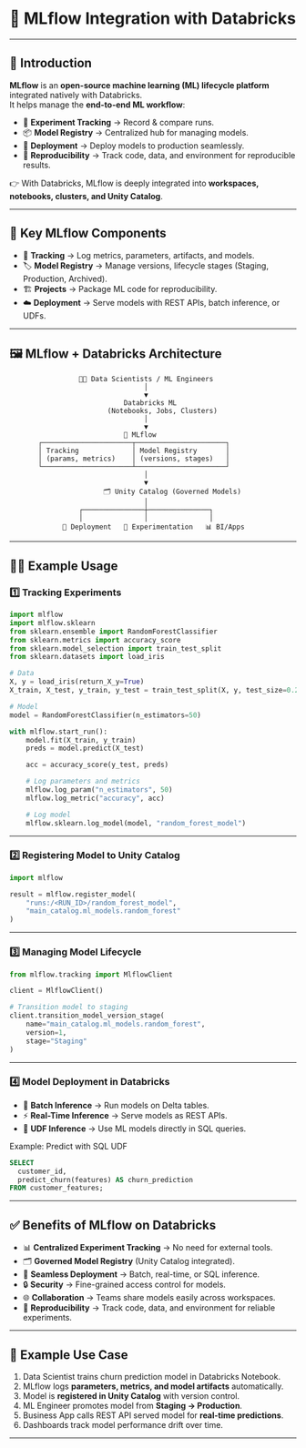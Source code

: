 # 🤖 MLflow Integration with Databricks  

---

## 🔹 Introduction  
**MLflow** is an **open-source machine learning (ML) lifecycle platform** integrated natively with Databricks.  
It helps manage the **end-to-end ML workflow**:  

- 📂 **Experiment Tracking** → Record & compare runs.  
- 📦 **Model Registry** → Centralized hub for managing models.  
- 🚀 **Deployment** → Deploy models to production seamlessly.  
- 🔄 **Reproducibility** → Track code, data, and environment for reproducible results.  

👉 With Databricks, MLflow is deeply integrated into **workspaces, notebooks, clusters, and Unity Catalog**.  

---

## 🧩 Key MLflow Components  

- 🧪 **Tracking** → Log metrics, parameters, artifacts, and models.  
- 🏷️ **Model Registry** → Manage versions, lifecycle stages (Staging, Production, Archived).  
- 🏗️ **Projects** → Package ML code for reproducibility.  
- ☁️ **Deployment** → Serve models with REST APIs, batch inference, or UDFs.  

---

## 🖼️ MLflow + Databricks Architecture  

```
                 👩‍💻 Data Scientists / ML Engineers
                                 │
                                 ▼
                            Databricks ML
                        (Notebooks, Jobs, Clusters)
                                 │
                                 ▼
                            🤖 MLflow
       ┌──────────────────────┬──────────────────────┐
       │ Tracking             │ Model Registry       │
       │ (params, metrics)    │ (versions, stages)   │
       └──────────────────────┴──────────────────────┘
                                 │
                                 ▼
                       🗂️ Unity Catalog (Governed Models)
                                 │
                 ┌───────────────┼───────────────┐
                 │               │               │
             🚀 Deployment   🔬 Experimentation   📊 BI/Apps
```

---

## 🧑‍💻 Example Usage  

### 1️⃣ Tracking Experiments  
```python
import mlflow
import mlflow.sklearn
from sklearn.ensemble import RandomForestClassifier
from sklearn.metrics import accuracy_score
from sklearn.model_selection import train_test_split
from sklearn.datasets import load_iris

# Data
X, y = load_iris(return_X_y=True)
X_train, X_test, y_train, y_test = train_test_split(X, y, test_size=0.2)

# Model
model = RandomForestClassifier(n_estimators=50)

with mlflow.start_run():
    model.fit(X_train, y_train)
    preds = model.predict(X_test)

    acc = accuracy_score(y_test, preds)

    # Log parameters and metrics
    mlflow.log_param("n_estimators", 50)
    mlflow.log_metric("accuracy", acc)

    # Log model
    mlflow.sklearn.log_model(model, "random_forest_model")
````

---

### 2️⃣ Registering Model to Unity Catalog

```python
import mlflow

result = mlflow.register_model(
    "runs:/<RUN_ID>/random_forest_model",
    "main_catalog.ml_models.random_forest"
)
```

---

### 3️⃣ Managing Model Lifecycle

```python
from mlflow.tracking import MlflowClient

client = MlflowClient()

# Transition model to staging
client.transition_model_version_stage(
    name="main_catalog.ml_models.random_forest",
    version=1,
    stage="Staging"
)
```

---

### 4️⃣ Model Deployment in Databricks

* 🔄 **Batch Inference** → Run models on Delta tables.
* ⚡ **Real-Time Inference** → Serve models as REST APIs.
* 🧮 **UDF Inference** → Use ML models directly in SQL queries.

Example: Predict with SQL UDF

```sql
SELECT
  customer_id,
  predict_churn(features) AS churn_prediction
FROM customer_features;
```

---

## ✅ Benefits of MLflow on Databricks

* 📊 **Centralized Experiment Tracking** → No need for external tools.
* 🗂️ **Governed Model Registry** (Unity Catalog integrated).
* 🚀 **Seamless Deployment** → Batch, real-time, or SQL inference.
* 🔒 **Security** → Fine-grained access control for models.
* 🌐 **Collaboration** → Teams share models easily across workspaces.
* 🔄 **Reproducibility** → Track code, data, and environment for reliable experiments.

---

## 🌟 Example Use Case

1. Data Scientist trains churn prediction model in Databricks Notebook.
2. MLflow logs **parameters, metrics, and model artifacts** automatically.
3. Model is **registered in Unity Catalog** with version control.
4. ML Engineer promotes model from **Staging → Production**.
5. Business App calls REST API served model for **real-time predictions**.
6. Dashboards track model performance drift over time.

---